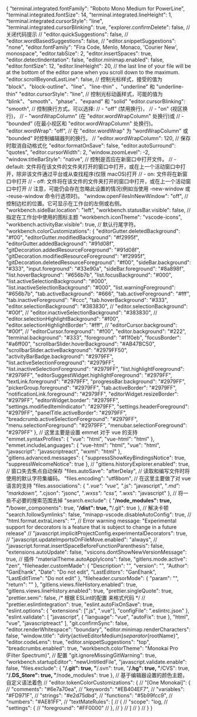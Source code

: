 ﻿{
  "terminal.integrated.fontFamily": "Roboto Mono Medium for PowerLine",
  "terminal.integrated.fontSize": 14,
  "terminal.integrated.lineHeight": 1,
  "terminal.integrated.cursorStyle": "line",
  "terminal.integrated.cursorBlinking": true,
  "explorer.confirmDelete": false,
  // 关闭代码提示
  // "editor.quickSuggestions": false,
  // "editor.wordBasedSuggestions": false,
  // "editor.snippetSuggestions": "none",
  "editor.fontFamily": "Fira Code, Menlo, Monaco, 'Courier New', monospace",
  "editor.tabSize": 2,
  "editor.insertSpaces": true,
  "editor.detectIndentation": false,
  "editor.minimap.enabled": false,
  "editor.fontSize": 12,
  "editor.lineHeight": 20,
  // the last line of your file will be at the bottom of the editor pane when you scroll down to the maximum.
  "editor.scrollBeyondLastLine": false,
  // 控制光标样式，接受的值为 "block"、"block-outline"、"line"、"line-thin" 、"underline" 和 "underline-thin"
  "editor.cursorStyle": "line",
  // 控制光标动画样式，可能的值为 "blink"、"smooth"、"phase"、"expand" 和 "solid"
  "editor.cursorBlinking": "smooth",
  // 控制换行方式。可以选择:
  // - "off" (禁用换行)，
  // - "on" (视区换行)，
  // - "wordWrapColumn" (在 "editor.wordWrapColumn" 处换行)或
  // - "bounded" (在最小视区和 "editor.wordWrapColumn" 处换行)。
  "editor.wordWrap": "off",
  // 在 "editor.wordWrap" 为 "wordWrapColumn" 或 "bounded" 时控制编辑器列的换行。
  // "editor.wordWrapColumn": 120,
  // 保存时取消自动格式化
  "editor.formatOnSave": false,
  "editor.autoSurround": "quotes",
  "editor.cursorWidth": 2,
  "window.zoomLevel": -2,
  "window.titleBarStyle": "native",
  // 控制是否应在新窗口中打开文件。
  // - default: 文件将在该文件的文件夹打开的窗口中打开，或在上一个活动窗口中打开，除非该文件通过平台或从查找程序(仅限 macOS)打开
  // - on: 文件将在新窗口中打开
  // - off: 文件将在该文件的文件夹打开的窗口中打开，或在上一个活动窗口中打开
  // 注意，可能仍会存在忽略此设置的情况(例如当使用 -new-window 或 -reuse-window 命令行选项时)。
  "window.openFilesInNewWindow": "off",
  // 控制边栏的位置。它可显示在工作台的左侧或右侧。
  "workbench.sideBar.location": "left",
  "workbench.statusBar.visible": false,
  // 指定在工作台中使用的图标主题
  "workbench.iconTheme": "vscode-icons",
  "workbench.activityBar.visible": true,
  // 默认行尾字符。
  "workbench.colorCustomizations": {
    "editorGutter.deletedBackground": "#f00",
    "editorGutter.modifiedBackground": "#f2995f",
    "editorGutter.addedBackground": "#91d08f",
    "gitDecoration.addedResourceForeground": "#91d08f",
    "gitDecoration.modifiedResourceForeground": "#f2995f",
    "gitDecoration.deletedResourceForeground": "#f00",
    "sideBar.background": "#333",
    "input.foreground": "#33e90a",
    "sideBar.foreground": "#8a898f",
    "list.hoverBackground": "#656b7b",
    "list.focusBackground": "#000",
    "list.activeSelectionBackground": "#000",
    "list.inactiveSelectionBackground": "#000",
    "list.warningForeground": "#656b7b",
    "tab.activeBackground": "#666",
    "tab.activeForeground": "#fff",
    "tab.inactiveForeground": "#ccc",
    "tab.hoverBackground": "#333",
    "editor.selectionBackground": "#383830",
    // "editor.selectionBackground": "#00f",
    // "editor.inactiveSelectionBackground": "#383830",
    // "editor.selectionHighlightBackground": "#f00",
    "editor.selectionHighlightBorder": "#fff",
    // "editorCursor.background": "#00f",
    // "editorCursor.foreground": "#f00",
    "editor.background": "#222",
    "terminal.background": "#333",
    "foreground": "#f1f0eb",
    "focusBorder": "#a6ff00",
    "scrollbarSlider.hoverBackground": "#AB47BC50",
    "scrollbarSlider.activeBackground": "#2979FF50",
    "activityBarBadge.background": "#2979FF",
    "list.activeSelectionForeground": "#2979FF",
    "list.inactiveSelectionForeground": "#2979FF",
    "list.highlightForeground": "#2979FF",
    "editorSuggestWidget.highlightForeground": "#2979FF",
    "textLink.foreground": "#2979FF",
    "progressBar.background": "#2979FF",
    "pickerGroup.foreground": "#2979FF",
    "tab.activeBorder": "#2979FF",
    "notificationLink.foreground": "#2979FF",
    "editorWidget.resizeBorder": "#2979FF",
    "editorWidget.border": "#2979FF",
    "settings.modifiedItemIndicator": "#2979FF",
    "settings.headerForeground": "#2979FF",
    "panelTitle.activeBorder": "#2979FF",
    "breadcrumb.activeSelectionForeground": "#2979FF",
    "menu.selectionForeground": "#2979FF",
    "menubar.selectionForeground": "#2979FF"
  },
  // 这里主要是设置 emmet 对于 vue 的支持
  "emmet.syntaxProfiles": {
    "vue": "html",
    "vue-html": "html"
  },
  "emmet.includeLanguages": {
    "vue-html": "html",
    "vue": "html",
    "javascript": "javascriptreact",
    "wxml": "html"
  },
  "gitlens.advanced.messages": {
    "suppressShowKeyBindingsNotice": true,
    "suppressWelcomeNotice": true
  },
  // "gitlens.historyExplorer.enabled": true,
  // 窗口失去焦点自动保存
  "files.autoSave": "afterDelay",
  // 读取和编写文件时将使用的默认字符集编码。
  "files.encoding": "utf8bom",
  // 在这里主要做了对 vue 语言的支持
  "files.associations": {
    "*.vue": "vue",
    "*.js": "javascript",
    "*.md": "markdown",
    "*.cjson": "jsonc",
    "*.wxss": "css",
    "*.wxs": "javascript"
  },
  // 将一些不必要的搜索范围去掉
  "search.exclude": {
    "**/node_modules": true,
    "**/bower_components": true,
    "**/dist": true,
    "**/.git": true
  },
  // 解决卡顿
  "search.followSymlinks": false,
  "minapp-vscode.disableAutoConfig": true,
  // "html.format.extraLiners": "",
  // Error warning message: "Experimental support for decorators is a feature that is subject to change in a future release"
  // "javascript.implicitProjectConfig.experimentalDecorators": true,
  // "javascript.updateImportsOnFileMove.enabled": "always",
  // "javascript.format.insertSpaceBeforeFunctionParenthesis": false,
  "extensions.autoUpdate": false,
  "vsicons.dontShowNewVersionMessage": true,
  // 插件
  "materialTheme.autoApplyIcons": false,
  "gitlens.mode.active": "zen",
  "fileheader.customMade": {
    "Description": "",
    "version": "",
    "Author": "GanEhank",
    "Date": "Do not edit",
    "LastEditors": "GanEhank",
    "LastEditTime": "Do not edit"
  },
  "fileheader.cursorMode": {
    "param": "",
    "return": ""
  },
  "gitlens.views.fileHistory.enabled": true,
  "gitlens.views.lineHistory.enabled": true,
  "prettier.singleQuote": true,
  "prettier.semi": false,
  /* 根据 ESLint的配置 来格式代码 */
  // "prettier.eslintIntegration": true,
  "eslint.autoFixOnSave": true,
  "eslint.options": {
    "extensions": [".js", ".vue"],
    "configFile": ".eslintrc.json"
  },
  "eslint.validate": [
    "javascript",
    {
      "language": "vue",
      "autoFix": true
    },
    "html",
    "vue",
    "javascriptreact"
  ],
  "git.confirmSync": false,
  "editor.renderWhitespace": "boundary",
  "editor.minimap.renderCharacters": false,
  "window.title": "${dirty}${activeEditorMedium}${separator}${rootName}",
  "editor.codeLens": true,
  "editor.snippetSuggestions": "top",
  "breadcrumbs.enabled": true,
  "workbench.colorTheme": "Monokai Pro (Filter Spectrum)",
  // 配置
  "git.ignoreMissingGitWarning": true,
  "workbench.startupEditor": "newUntitledFile",
  "javascript.validate.enable": false,
  "files.exclude": {
    "**/.git": true,
    "**/.svn": true,
    "**/.hg": true,
    "**/CVS": true,
    "**/.DS_Store": true,
    "**/node_modules": true
  },
  // 基于编辑器设置的颜色主题，自定义语法着色
  // "editor.tokenColorCustomizations": {
  //   "[One Monokai]": {
  //     "comments": "#6e7a70ea",
  //     "keywords": "#EB404EF7",
  //     "variables": "#FD971F",
  //     "strings": "#e2d75dbd",
  //     "functions": "#5b99fcc9",
  //     "numbers": "#AE81FF",
  //     "textMateRules": [
  // {
  //     "scope": "log,
  //     "settings": {
  //         "foreground": "#FF0000"
  //     },
  // }
  //     ]
  //   }
  // }
}
